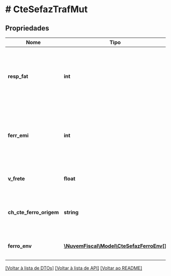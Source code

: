 # # CteSefazTrafMut

## Propriedades

Nome | Tipo | Descrição | Comentários
------------ | ------------- | ------------- | -------------
**resp_fat** | **int** | Responsável pelo Faturamento.  Preencher com:            1-Ferrovia de origem;            2-Ferrovia de destino. |
**ferr_emi** | **int** | Ferrovia Emitente do CTe.  Preencher com:            1-Ferrovia de origem;            2-Ferrovia de destino. |
**v_frete** | **float** | Valor do Frete do Tráfego Mútuo. |
**ch_cte_ferro_origem** | **string** | Chave de acesso do CT-e emitido pelo ferrovia de origem. | [optional]
**ferro_env** | [**\NuvemFiscal\Model\CteSefazFerroEnv[]**](CteSefazFerroEnv.md) | Informações das Ferrovias Envolvidas. | [optional]

[[Voltar à lista de DTOs]](../../README.md#models) [[Voltar à lista de API]](../../README.md#endpoints) [[Voltar ao README]](../../README.md)
